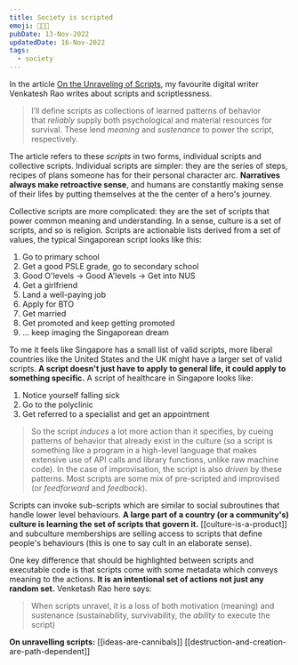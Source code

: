 ```yaml
---
title: Society is scripted
emoji: 🧑‍🤝‍🧑
pubDate: 13-Nov-2022
updatedDate: 16-Nov-2022
tags:
  - society
---
```


In the article [On the Unraveling of Scripts](https://www.ribbonfarm.com/2013/06/06/on-the-unraveling-of-scripts/), my favourite digital writer Venkatesh Rao writes about scripts and scriptlessness.

>I’ll define scripts as collections of learned patterns of behavior that _reliably_ supply both psychological and material resources for survival. These lend _meaning_ and _sustenance_ to power the script, respectively.

The article refers to these _scripts_ in two forms, individual scripts and collective scripts. Individual scripts are simpler: they are the series of steps, recipes of plans someone has for their personal character arc. **Narratives always make retroactive sense**, and humans are constantly making sense of their lifes by putting themselves at the the center of a hero's journey.

Collective scripts are more complicated: they are the set of scripts that power common meaning and understanding. In a sense, culture is a set of scripts, and so is religion. Scripts are actionable lists derived from a set of values, the typical Singaporean script looks like this:

1. Go to primary school
2. Get a good PSLE grade, go to secondary school
3. Good O'levels -> Good A'levels -> Get into NUS
4. Get a girlfriend
5. Land a well-paying job
6. Apply for BTO
7. Get married
8. Get promoted and keep getting promoted
9. ... keep imaging the Singaporean dream

To me it feels like Singapore has a small list of valid scripts, more liberal countries like the United States and the UK might have a larger set of valid scripts. **A script doesn't just have to apply to general life, it could apply to something specific.** A script of healthcare in Singapore looks like:

1. Notice yourself falling sick
2. Go to the polyclinic
3. Get referred to a specialist and get an appointment

>So the script _induces_ a lot more action than it specifies, by cueing patterns of behavior that already exist in the culture (so a script is something like a program in a high-level language that makes extensive use of API calls and library functions, unlike raw machine code). In the case of improvisation, the script is also _driven_ by these patterns. Most scripts are some mix of pre-scripted and improvised (or _feedforward_ and _feedback_).

Scripts can invoke sub-scripts which are similar to social subroutines that handle lower level behaviours. **A large part of a country (or a community's) culture is learning the set of scripts that govern it.** [[culture-is-a-product]] and subculture memberships are selling access to scripts that define people's behaviours (this is one to say cult in an elaborate sense).

One key difference that should be highlighted between scripts and executable code is that scripts come with some metadata which conveys meaning to the actions. **It is an intentional set of actions not just any random set.** Venketash Rao here says:

> When scripts unravel, it is a loss of both motivation (meaning) and sustenance  (sustainability, survivability, the _ability_ to execute the script)

**On unravelling scripts:**
[[ideas-are-cannibals]]
[[destruction-and-creation-are-path-dependent]]